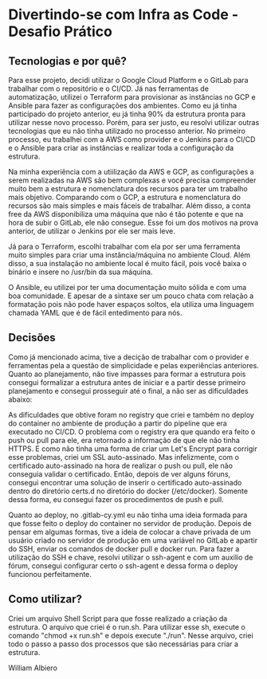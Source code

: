 # Divertindo-se com Infra as Code - Desafio Prático

## Tecnologias e por quê?

Para esse projeto, decidi utilizar o Google Cloud Platform e o GitLab para trabalhar com o repositório e o CI/CD.
Já nas ferramentas de automatização, utilizei o Terraform para provisionar as instâncias no GCP e Ansible para fazer as configurações dos ambientes.
Como eu já tinha participado do projeto anterior, eu já tinha 90% da estrutura pronta para utilizar nesse novo processo.
Porém, para ser justo, eu resolvi utilizar outras tecnologias que eu não tinha utilizado no processo anterior.
No primeiro processo, eu trabalhei com a AWS como provider e o Jenkins para o CI/CD e o Ansible para criar as instâncias e realizar toda a configuração da estrutura. 

Na minha experiência com a utiilização da AWS e GCP, as configurações a serem realizadas na AWS são bem complexas e você precisa compreender muito bem a estrutura e nomenclatura dos recursos para ter um trabalho mais objetivo.
Comparando com o GCP, a estrutura e nomenclatura do recursos são mais simples e mais fáceis de trabalhar.
Além disso, a conta free da AWS disponibiliza uma máquina que não é tão potente e que na hora de subir o GitLab, ele não consegue.
Esse foi um dos motivos na prova anterior, de utilizar o Jenkins por ele ser mais leve.

Já para o Terraform, escolhi trabalhar com ela por ser uma ferramenta muito simples para criar uma instância/máquina no ambiente Cloud.
Além disso, a sua instalação no ambiente local é muito fácil, pois você baixa o binário e insere no /usr/bin da sua máquina.

O Ansible, eu utilizei por ter uma documentação muito sólida e com uma boa comunidade.
E apesar de a sintaxe ser um pouco chata com relação a formatação pois não pode haver espaços soltos, ela utiliza uma linguagem chamada YAML que é de fácil entedimento para nós. 

## Decisões

Como já mencionado acima, tive a decição de trabalhar com o provider e ferramentas pela a questão de simplicidade e pelas experiências anteriores.
Quanto ao planejamento, não tive impasses para formar a estrutura pois consegui formalizar a estrutura antes de iniciar e a partir desse primeiro planejamento e consegui prosseguir até o final, a não ser as dificuldades abaixo:

As dificuldades que obtive foram no registry que criei e também no deploy do container no ambiente de produção a partir do pipeline que era executado no CI/CD.
O problema com o registry era que quando era feito o push ou pull para ele, era retornado a informação de que ele não tinha HTTPS.
E como não tinha uma forma de criar um Let's Encrypt para corrigir esse problemas, criei um SSL auto-assinado.
Mas infelizmente, com o certificado auto-assinado na hora de realizar o push ou pull, ele não conseguia validar o certificado.
Então, depois de ver alguns fóruns, consegui encontrar uma solução de inserir o certificado auto-assinado dentro do diretório certs.d no diretório do docker (/etc/docker). Somente dessa forma, eu consegui fazer os procedimentos de push e pull.

Quanto ao deploy, no .gitlab-cy.yml eu não tinha uma ideia formada para que fosse feito o deploy do container no servidor de produção.
Depois de pensar em algumas formas, tive a ideia de colocar a chave privada de um usuário criado no servidor de produção em uma variável no GitLab e apartir do SSH, enviar os comandos de docker pull e docker run.
Para fazer a utilização do SSH e chave, resolvi utilizar o ssh-agent e com um auxilio de fórum, consegui configurar certo o ssh-agent e dessa forma o deploy funcionou perfeitamente.

## Como utilizar?

Criei um arquivo Shell Script para que fosse realizado a criação da estrutura. 
O arquivo que criei é o run.sh. Para utilizar esse sh, execute o comando "chmod +x run.sh" e depois execute "./run".
Nesse arquivo, criei todo o passo a passo dos processos que são necessárias para criar a estrutura.

William Albiero
